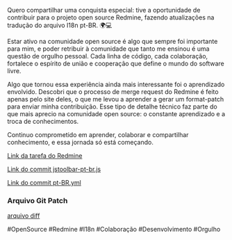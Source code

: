 Quero compartilhar uma conquista especial: tive a oportunidade de contribuir para o projeto open source Redmine, fazendo atualizações na tradução do arquivo I18n pt-BR. 🌍💻

Estar ativo na comunidade open source é algo que sempre foi importante para mim, e poder retribuir à comunidade que tanto me ensinou é uma questão de orgulho pessoal. Cada linha de código, cada colaboração, fortalece o espírito de união e cooperação que define o mundo do software livre.

Algo que tornou essa experiência ainda mais interessante foi o aprendizado envolvido. Descobri que o processo de merge request do Redmine é feito apenas pelo site deles, o que me levou a aprender a gerar um format-patch para enviar minha contribuição. Esse tipo de detalhe técnico faz parte do que mais aprecio na comunidade open source: o constante aprendizado e a troca de conhecimentos.

Continuo comprometido em aprender, colaborar e compartilhar conhecimento, e essa jornada só está começando.

[Link da tarefa do Redmine](https://www.redmine.org/issues/41249)

[Link do commit jstoolbar-pt-br.js](https://github.com/redmine/redmine/commit/0078387dbc5e292661789234b2ee5489732a5af6)

[Link do commit pt-BR.yml](https://github.com/redmine/redmine/commit/0078387dbc5e292661789234b2ee5489732a5af6)

### Arquivo Git Patch
[arquivo diff](update-pt-br-translation-git.diff)

#OpenSource #Redmine #I18n #Colaboração #Desenvolvimento #Orgulho
